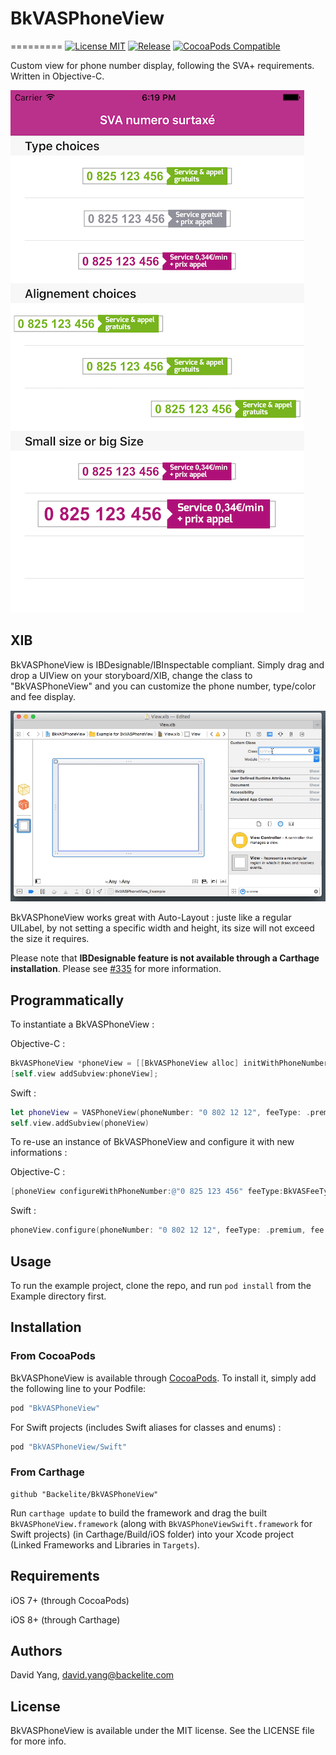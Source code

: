 # BkVASPhoneView
=========
[![License MIT](https://img.shields.io/badge/license-MIT-green.svg)](https://github.com/Backelite/BkVASPhoneView/blob/master/LICENSE)
[![Release](http://img.shields.io/github/release/Backelite/BkVASPhoneView.svg)](https://github.com/Backelite/BkVASPhoneView)
[![CocoaPods Compatible](https://img.shields.io/cocoapods/v/BkVASPhoneView.svg)](https://img.shields.io/cocoapods/v/BkVASPhoneView.svg)

Custom view for phone number display, following the SVA+ requirements. Written in Objective-C.

![Image](assets/overview.png)

## XIB

BkVASPhoneView is IBDesignable/IBInspectable compliant. Simply drag and drop a UIView on your storyboard/XIB, change the class to "BkVASPhoneView" and you can customize the phone number, type/color and fee display.

![IB-Usage](assets/ib-usage.gif)

BkVASPhoneView works great with Auto-Layout : juste like a regular UILabel, by not setting a specific width and height, its size will not exceed the size it requires.

Please note that **IBDesignable feature is not available through a Carthage installation**. Please see [#335](https://github.com/Carthage/Carthage/issues/335) for more information.

## Programmatically

To instantiate a BkVASPhoneView :

Objective-C :
```Objective-C
BkVASPhoneView *phoneView = [[BkVASPhoneView alloc] initWithPhoneNumber:@"0 825 123 456" feeType:BkVASFeeTypePremium fee:@"0,34€/min" size:BkVASPhoneSizeSmall];
[self.view addSubview:phoneView];
```

Swift :
```Swift
let phoneView = VASPhoneView(phoneNumber: "0 802 12 12", feeType: .premium, fee: "0,34€/min", size: .small)
self.view.addSubview(phoneView)
```

To re-use an instance of BkVASPhoneView and configure it with new informations :

Objective-C :
```Objective-C
[phoneView configureWithPhoneNumber:@"0 825 123 456" feeType:BkVASFeeTypePremium fee:@"0,34€/min" size:BkVASPhoneSizeSmall];
```

Swift :
```Swift
phoneView.configure(phoneNumber: "0 802 12 12", feeType: .premium, fee: "0,34€/min", size: .small)
```

## Usage

To run the example project, clone the repo, and run `pod install` from the Example directory first.

## Installation

### From CocoaPods

BkVASPhoneView is available through [CocoaPods](http://cocoapods.org). To install it, simply add the following line to your Podfile:

```ruby
pod "BkVASPhoneView"
```

For Swift projects (includes Swift aliases for classes and enums) :

```ruby
pod "BkVASPhoneView/Swift"
```

### From Carthage

```ogdl
github "Backelite/BkVASPhoneView"
```

Run `carthage update` to build the framework and drag the built `BkVASPhoneView.framework` (along with `BkVASPhoneViewSwift.framework` for Swift projects) (in Carthage/Build/iOS folder) into your Xcode project (Linked Frameworks and Libraries in `Targets`).

## Requirements

iOS 7+ (through CocoaPods)

iOS 8+ (through Carthage)

## Authors

David Yang, david.yang@backelite.com

## License

BkVASPhoneView is available under the MIT license. See the LICENSE file for more info.
